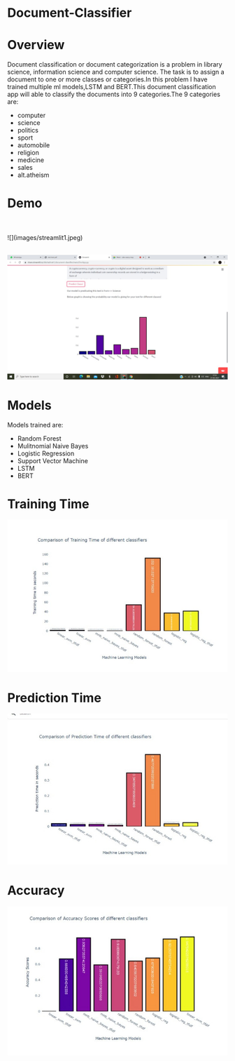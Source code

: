 # Document-Classifier

# Overview
Document classification or document categorization is a problem in library science, information science and computer science. The task is to assign a document to one or more classes or categories.In this problem I have trained multiple ml models,LSTM and BERT.This document classification app will able to classify the documents into 9 categories.The 9 categories are:
- computer
- science
- politics
- sport
- automobile
- religion
- medicine
- sales
- alt.atheism

# Demo
<br>
<br>
![](images/streamlit1.jpeg)

<br>
<br>

![](images/streamlit2.jpeg)

# Models
Models trained are:
- Random Forest
- Mulitnomial Naive Bayes
- Logistic Regression
- Support Vector Machine
- LSTM
- BERT

# Training Time

![](images/training-time.jpeg)

# Prediction Time

![](images/prediction-time.jpeg)

# Accuracy

![](images/accuracy.jpeg)

